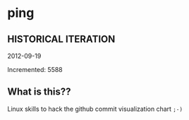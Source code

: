 # ping

## HISTORICAL ITERATION
2012-09-19

Incremented: 5588

## What is this?? 
Linux skills to hack the github commit visualization chart `;-)`
